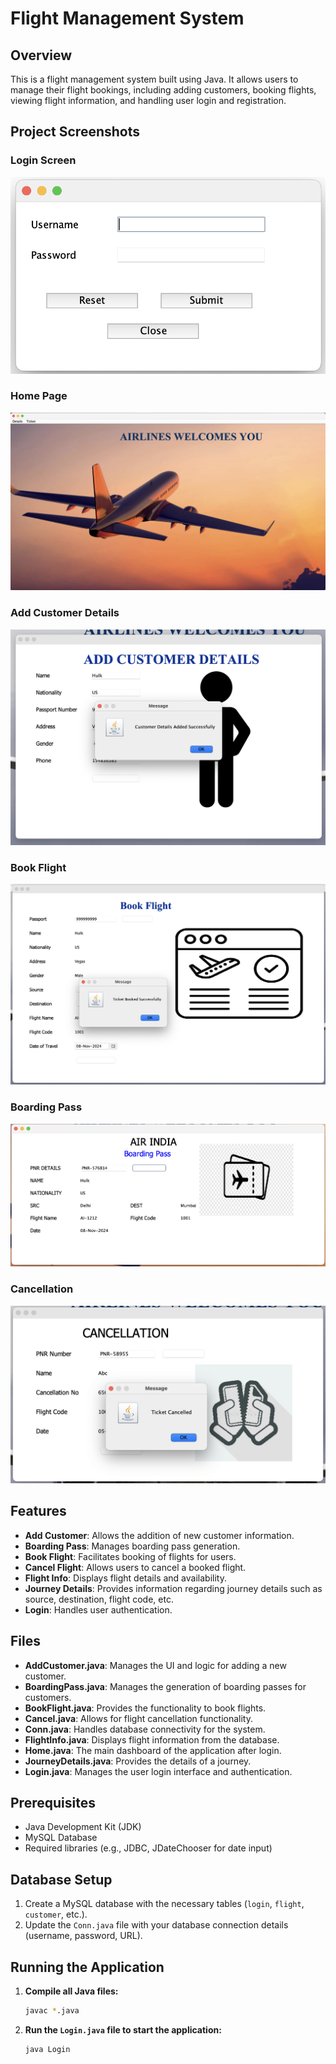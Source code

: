 # Flight Management System

## Overview
This is a flight management system built using Java. It allows users to manage their flight bookings, including adding customers, booking flights, viewing flight information, and handling user login and registration.

## Project Screenshots

### Login Screen
![Login Screen](Images/Login.png)

### Home Page
![Home Page](Images/H.png)

### Add Customer Details
![Add Customer Details](Images/Add_Customer_Details.png)

### Book Flight
![Book Flight](Images/Book_Flight.png)

### Boarding Pass
![Boarding Pass](Images/Boarding.png)

### Cancellation
![Cancellation](Images/Cancellation.png)


## Features
- **Add Customer**: Allows the addition of new customer information.
- **Boarding Pass**: Manages boarding pass generation.
- **Book Flight**: Facilitates booking of flights for users.
- **Cancel Flight**: Allows users to cancel a booked flight.
- **Flight Info**: Displays flight details and availability.
- **Journey Details**: Provides information regarding journey details such as source, destination, flight code, etc.
- **Login**: Handles user authentication.

## Files
- **AddCustomer.java**: Manages the UI and logic for adding a new customer.
- **BoardingPass.java**: Manages the generation of boarding passes for customers.
- **BookFlight.java**: Provides the functionality to book flights.
- **Cancel.java**: Allows for flight cancellation functionality.
- **Conn.java**: Handles database connectivity for the system.
- **FlightInfo.java**: Displays flight information from the database.
- **Home.java**: The main dashboard of the application after login.
- **JourneyDetails.java**: Provides the details of a journey.
- **Login.java**: Manages the user login interface and authentication.

## Prerequisites
- Java Development Kit (JDK)
- MySQL Database
- Required libraries (e.g., JDBC, JDateChooser for date input)

## Database Setup
1. Create a MySQL database with the necessary tables (`login`, `flight`, `customer`, etc.).
2. Update the `Conn.java` file with your database connection details (username, password, URL).

## Running the Application
1. **Compile all Java files:**
   ```bash
   javac *.java
2. **Run the `Login.java` file to start the application:**
   ```bash
   java Login
